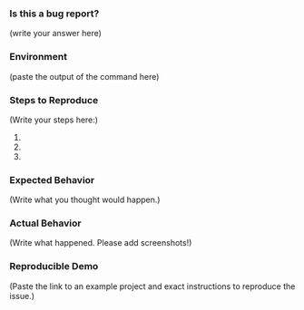<!--
  PLEASE READ THE FIRST SECTION :-)
-->

### Is this a bug report?

(write your answer here)

<!--
  If you answered "Yes":
  
    Please note that your issue will be fixed much faster if you spend about
    half an hour preparing it, including the exact reproduction steps and a demo.
    
    If you're in a hurry or don't feel confident, it's fine to report bugs with
    less details, but this makes it less likely they'll get fixed soon.

    In either case, please fill as many fields below as you can.

  If you answered "No":

    If this is a question or a discussion, you may delete this template and write in a free form.
-->

### Environment

<!--
  To help identify if a problem is specific to a platform, browser, or module version, information about your environment is required.
  This enables the maintainers quickly reproduce the issue and give feedback.

  Run the following command in your project folder in terminal.
  Note: The result is copied to your clipboard directly.

  `npx admob-plus info --clipboard`

  Paste the output of the command in the section below.
-->

(paste the output of the command here)

### Steps to Reproduce

<!--
  How would you describe your issue to someone who doesn’t know you or your project?
  Try to write a sequence of steps that anybody can repeat to see the issue.
-->

(Write your steps here:)

1. 
2. 
3. 


### Expected Behavior

<!--
  How did you expect the tool to behave?
  It’s fine if you’re not sure your understanding is correct.
  Just write down what you thought would happen.
-->

(Write what you thought would happen.)


### Actual Behavior

<!--
  Did something go wrong?
  Is something broken, or not behaving as you expected?
  Please attach screenshots if possible! They are extremely helpful for diagnosing issues.
-->

(Write what happened. Please add screenshots!)


### Reproducible Demo

<!--
  If you can, please share a project that reproduces the issue.
  This is the single most effective way to get an issue fixed soon.

  There are two ways to do it:

    * Create a new app and try to reproduce the issue in it.
      This is useful if you roughly know where the problem is, or can’t share the real code.

    * Or, copy your app and remove things until you’re left with the minimal reproducible demo.
      This is useful for finding the root cause. You may then optionally create a new project.

  This is a good guide to creating bug demos: https://stackoverflow.com/help/mcve
  Once you’re done, push the project to GitHub and paste the link to it below:
-->

(Paste the link to an example project and exact instructions to reproduce the issue.)

<!--
  What happens if you skip this step?
  
  We will try to help you, but in many cases it is impossible because crucial
  information is missing. In that case we'll tag an issue as having a low priority,
  and eventually close it if there is no clear direction.
  
  We still appreciate the report though, as eventually somebody else might
  create a reproducible example for it.

  Thanks for helping us help you!
-->
